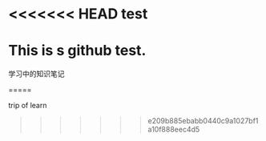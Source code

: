 <<<<<<< HEAD
test
====
     
     
     
     
     
     
     
 This is s github test.
=======
学习中的知识笔记


=====

trip of learn
>>>>>>> e209b885ebabb0440c9a1027bf1a10f888eec4d5
